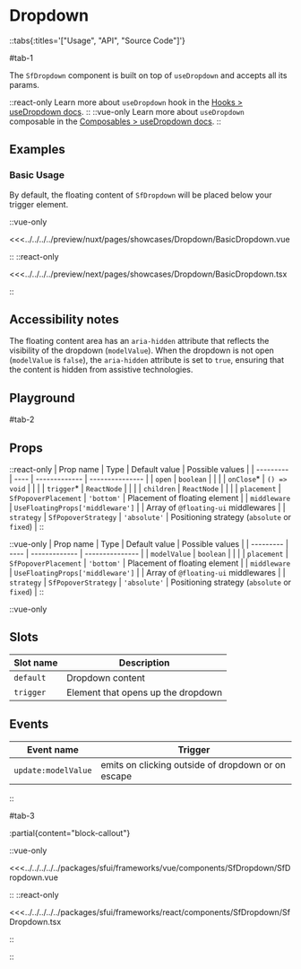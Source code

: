 # Dropdown

::tabs{:titles='["Usage", "API", "Source Code"]'}

#tab-1

The `SfDropdown` component is built on top of `useDropdown`  and accepts all its params.


::react-only
Learn more about `useDropdown` hook in the [Hooks > useDropdown docs](/react/hooks/usedropdown).
::
::vue-only
Learn more about `useDropdown` composable in the [Composables > useDropdown docs](/vue/hooks/usedropdown).
::


## Examples

### Basic Usage

By default, the floating content of `SfDropdown` will be placed below your trigger element.

<Showcase showcase-name="Dropdown/BasicDropdown" style="min-height:400px">

::vue-only

<<<../../../../preview/nuxt/pages/showcases/Dropdown/BasicDropdown.vue

::
::react-only

<<<../../../../preview/next/pages/showcases/Dropdown/BasicDropdown.tsx

::

</Showcase>

## Accessibility notes

The floating content area has an `aria-hidden` attribute that reflects the visibility of the dropdown (`modelValue`). When the dropdown is not open (`modelValue` is `false`), the `aria-hidden` attribute is set to `true`, ensuring that the content is hidden from assistive technologies.

## Playground

<Generate />

#tab-2

## Props


::react-only
| Prop name | Type | Default value | Possible values |
| --------- | ---- | ------------- | --------------- |
| `open` | `boolean` | | |
| `onClose`\* | `() => void` | | |
| `trigger`\* | `ReactNode` | | |
| `children` | `ReactNode` | | |
| `placement` | `SfPopoverPlacement` | `'bottom'` | Placement of floating element |
| `middleware` | `UseFloatingProps['middleware']` | | Array of `@floating-ui` middlewares |
| `strategy` | `SfPopoverStrategy` | `'absolute'` | Positioning strategy (`absolute` or `fixed`) |
::

::vue-only
| Prop name | Type | Default value | Possible values |
| --------- | ---- | ------------- | --------------- |
| `modelValue` | `boolean` | | |
| `placement` | `SfPopoverPlacement` | `'bottom'` | Placement of floating element |
| `middleware` | `UseFloatingProps['middleware']` | | Array of `@floating-ui` middlewares |
| `strategy` | `SfPopoverStrategy` | `'absolute'` | Positioning strategy (`absolute` or `fixed`) |
::


::vue-only

## Slots

| Slot name | Description                        |
| --------- | ---------------------------------- |
| `default` | Dropdown content                   |
| `trigger` | Element that opens up the dropdown |

## Events

| Event name          | Trigger                                            |
| ------------------- | -------------------------------------------------- |
| `update:modelValue` | emits on clicking outside of dropdown or on escape |

::

#tab-3

:partial{content="block-callout"}

::vue-only

<<<../../../../../packages/sfui/frameworks/vue/components/SfDropdown/SfDropdown.vue

::
::react-only

<<<../../../../../packages/sfui/frameworks/react/components/SfDropdown/SfDropdown.tsx

::

::
